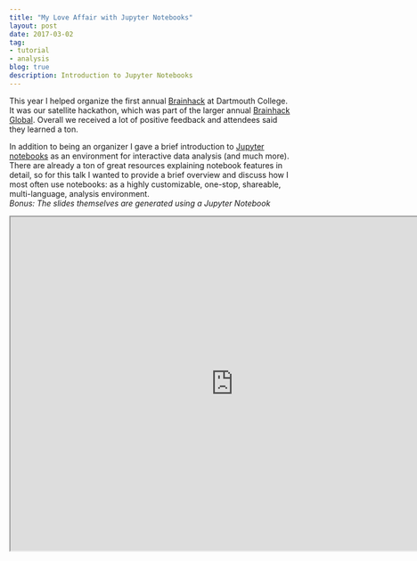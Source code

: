 ```yaml
---
title: "My Love Affair with Jupyter Notebooks"
layout: post
date: 2017-03-02
tag:
- tutorial
- analysis
blog: true
description: Introduction to Jupyter Notebooks
---
```


This year I helped organize the first annual [Brainhack](https://dartmouthbrainhack.github.io/) at Dartmouth College. It was our satellite hackathon, which was part of the larger annual [Brainhack Global](http://events.brainhack.org/global2017/). Overall we received a lot of positive feedback and attendees said they learned a ton.

In addition to being an organizer I gave a brief introduction to [Jupyter notebooks](http://jupyter.org/) as an environment for interactive data analysis (and much more). There are already a ton of great resources explaining notebook features in detail, so for this talk I wanted to provide a brief overview and discuss how I most often use notebooks: as a highly customizable, one-stop, shareable, multi-language, analysis environment.  
*Bonus: The slides themselves are generated using a Jupyter Notebook*  

<iframe src="https://nbviewer.jupyter.org/format/slides/github/dartmouth-brainhack-2017/IntroToJupyter/blob/master/Intro_To_Jupyter_Notebooks.ipynb#/" width="800" height="600"></iframe>
